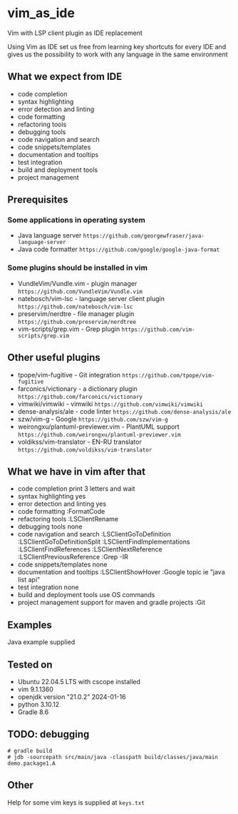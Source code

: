 # vim_as_ide

Vim with LSP client plugin as IDE replacement    

Using Vim as IDE set us free from learning key shortcuts for every IDE
and gives us the possibility to work with any language in the same environment

## What we expect from IDE

- code completion
- syntax highlighting
- error detection and linting
- code formatting
- refactoring tools
- debugging tools
- code navigation and search
- code snippets/templates
- documentation and tooltips
- test integration
- build and deployment tools
- project management

## Prerequisites

### Some applications in operating system

- Java language server `https://github.com/georgewfraser/java-language-server`
- Java code formatter `https://github.com/google/google-java-format`

### Some plugins should be installed in vim

- VundleVim/Vundle.vim  - plugin manager `https://github.com/VundleVim/Vundle.vim`
- natebosch/vim-lsc     - language server client plugin `https://github.com/natebosch/vim-lsc`
- preservim/nerdtre     - file manager plugin `https://github.com/preservim/nerdtree`
- vim-scripts/grep.vim  - Grep plugin `https://github.com/vim-scripts/grep.vim`

## Other useful plugins

- tpope/vim-fugitive    - Git integration `https://github.com/tpope/vim-fugitive`
- farconics/victionary  - a dictionary plugin `https://github.com/farconics/victionary`
- vimwiki/vimwiki       - vimwiki `https://github.com/vimwiki/vimwiki`
- dense-analysis/ale    - code linter `https://github.com/dense-analysis/ale`
- szw/vim-g             - Google `https://github.com/szw/vim-g`
- weirongxu/plantuml-previewer.vim  - PlantUML support `https://github.com/weirongxu/plantuml-previewer.vim`
- voldikss/vim-translator           - EN-RU translator `https://github.com/voldikss/vim-translator`


## What we have in vim after that
 
- code completion
    print 3 letters and wait
- syntax highlighting
    yes
- error detection and linting
    yes
- code formatting
    :FormatCode
- refactoring tools
    :LSClientRename
- debugging tools
    none
- code navigation and search
    :LSClientGoToDefinition
    :LSClientGoToDefinitionSplit
    :LSClientFindImplementations
    :LSClientFindReferences
    :LSClientNextReference
    :LSClientPreviousReference
    :Grep -IR
- code snippets/templates
    none
- documentation and tooltips
    :LSClientShowHover
    :Google topic ie "java list api"
- test integration
    none
- build and deployment tools
    use OS commands
- project management
    support for maven and gradle projects
    :Git

## Examples

Java example supplied

## Tested on

- Ubuntu 22.04.5 LTS with cscope installed
- vim 9.1.1360 
- openjdk version "21.0.2" 2024-01-16
- python 3.10.12
- Gradle 8.6

## TODO: debugging

```
# gradle build
# jdb -sourcepath src/main/java -classpath build/classes/java/main demo.package1.A
```

## Other
Help for some vim keys is supplied at `keys.txt`
